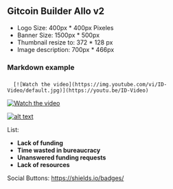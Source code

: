 ## Gitcoin Builder Allo v2

- Logo Size:  400px * 400px Pixeles
- Banner Size: 1500px * 500px
- Thumbnail resize to: 372 * 128 px
- Image description: 700px * 466px


### Markdown example

### 

```
  [![Watch the video](https://img.youtube.com/vi/ID-Video/default.jpg)](https://youtu.be/ID-Video)
```

[![Watch the video](https://img.youtube.com/vi/Voc7PRSCQjc/default.jpg)](https://youtu.be/nTQUwghvy5Q)

[![alt text](https://img.youtube.com/vi/Voc7PRSCQjc/0.jpg)](https://www.youtube.com/watch?v=video-id)

List:
- **Lack of funding**
- **Time wasted in bureaucracy**
- **Unanswered funding requests**
- **Lack of resources**

Social Buttons:
https://shields.io/badges/
